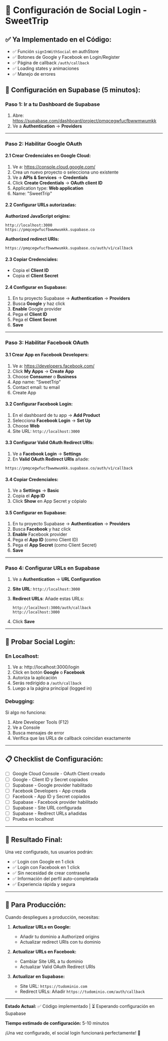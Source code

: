 # 🔐 Configuración de Social Login - SweetTrip

## ✅ Ya Implementado en el Código:

- ✅ Función `signInWithSocial` en authStore
- ✅ Botones de Google y Facebook en Login/Register
- ✅ Página de callback `/auth/callback`
- ✅ Loading states y animaciones
- ✅ Manejo de errores

## 🚀 Configuración en Supabase (5 minutos):

### Paso 1: Ir a tu Dashboard de Supabase

1. Abre: https://supabase.com/dashboard/project/pmqcegwfucfbwwmwumkk
2. Ve a **Authentication** → **Providers**

---

### Paso 2: Habilitar Google OAuth

#### 2.1 Crear Credenciales en Google Cloud:

1. Ve a: https://console.cloud.google.com/
2. Crea un nuevo proyecto o selecciona uno existente
3. Ve a **APIs & Services** → **Credentials**
4. Click **Create Credentials** → **OAuth client ID**
5. Application type: **Web application**
6. Name: "SweetTrip"

#### 2.2 Configurar URLs autorizadas:

**Authorized JavaScript origins:**
```
http://localhost:3000
https://pmqcegwfucfbwwmwumkk.supabase.co
```

**Authorized redirect URIs:**
```
https://pmqcegwfucfbwwmwumkk.supabase.co/auth/v1/callback
```

#### 2.3 Copiar Credenciales:

- Copia el **Client ID**
- Copia el **Client Secret**

#### 2.4 Configurar en Supabase:

1. En tu proyecto Supabase → **Authentication** → **Providers**
2. Busca **Google** y haz click
3. **Enable** Google provider
4. Pega el **Client ID**
5. Pega el **Client Secret**
6. **Save**

---

### Paso 3: Habilitar Facebook OAuth

#### 3.1 Crear App en Facebook Developers:

1. Ve a: https://developers.facebook.com/
2. Click **My Apps** → **Create App**
3. Choose **Consumer** o **Business**
4. App name: "SweetTrip"
5. Contact email: tu email
6. Create App

#### 3.2 Configurar Facebook Login:

1. En el dashboard de tu app → **Add Product**
2. Selecciona **Facebook Login** → **Set Up**
3. Choose **Web**
4. Site URL: `http://localhost:3000`

#### 3.3 Configurar Valid OAuth Redirect URIs:

1. Ve a **Facebook Login** → **Settings**
2. En **Valid OAuth Redirect URIs** añade:
```
https://pmqcegwfucfbwwmwumkk.supabase.co/auth/v1/callback
```

#### 3.4 Copiar Credenciales:

1. Ve a **Settings** → **Basic**
2. Copia el **App ID**
3. Click **Show** en App Secret y cópialo

#### 3.5 Configurar en Supabase:

1. En tu proyecto Supabase → **Authentication** → **Providers**
2. Busca **Facebook** y haz click
3. **Enable** Facebook provider
4. Pega el **App ID** (como Client ID)
5. Pega el **App Secret** (como Client Secret)
6. **Save**

---

### Paso 4: Configurar URLs en Supabase

1. Ve a **Authentication** → **URL Configuration**
2. **Site URL**: `http://localhost:3000`
3. **Redirect URLs**: Añade estas URLs:
   ```
   http://localhost:3000/auth/callback
   http://localhost:3000
   ```

4. Click **Save**

---

## 🧪 Probar Social Login:

### En Localhost:

1. Ve a: http://localhost:3000/login
2. Click en botón **Google** o **Facebook**
3. Autoriza la aplicación
4. Serás redirigido a `/auth/callback`
5. Luego a la página principal (logged in)

### Debugging:

Si algo no funciona:
1. Abre Developer Tools (F12)
2. Ve a Console
3. Busca mensajes de error
4. Verifica que las URLs de callback coincidan exactamente

---

## 📋 Checklist de Configuración:

- [ ] Google Cloud Console - OAuth Client creado
- [ ] Google - Client ID y Secret copiados
- [ ] Supabase - Google provider habilitado
- [ ] Facebook Developers - App creada
- [ ] Facebook - App ID y Secret copiados  
- [ ] Supabase - Facebook provider habilitado
- [ ] Supabase - Site URL configurada
- [ ] Supabase - Redirect URLs añadidas
- [ ] Prueba en localhost

---

## 🎯 Resultado Final:

Una vez configurado, tus usuarios podrán:
- ✅ Login con Google en 1 click
- ✅ Login con Facebook en 1 click
- ✅ Sin necesidad de crear contraseña
- ✅ Información del perfil auto-completada
- ✅ Experiencia rápida y segura

---

## 🔧 Para Producción:

Cuando despliegues a producción, necesitas:

1. **Actualizar URLs en Google:**
   - Añadir tu dominio a Authorized origins
   - Actualizar redirect URIs con tu dominio

2. **Actualizar URLs en Facebook:**
   - Cambiar Site URL a tu dominio
   - Actualizar Valid OAuth Redirect URIs

3. **Actualizar en Supabase:**
   - Site URL: `https://tudominio.com`
   - Redirect URLs: Añadir `https://tudominio.com/auth/callback`

---

**Estado Actual:** ✅ Código implementado | ⏳ Esperando configuración en Supabase

**Tiempo estimado de configuración:** 5-10 minutos

¡Una vez configurado, el social login funcionará perfectamente! 🎉

